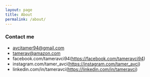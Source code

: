 ```yaml
---
layout: page
title: About
permalink: /about/
---
```


### Contact me

- [avcitamer94@gmail.com](mailto:avcitamer94@gmail.com)
- [tamerav@amazon.com](mailto:tamerav@amazon.com)
- facebook.com/tameravci94(https://facebook.com/tameravci94)
- instagram.com/tamer_avci(https://instagram.com/tamer_avci)
- linkedin.com/in/tameravci(https://linkedin.com/in/tameravci)
